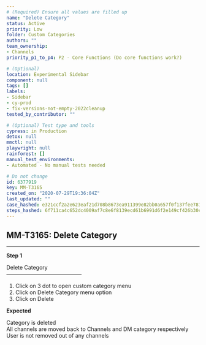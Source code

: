 ```yaml
---
# (Required) Ensure all values are filled up
name: "Delete Category"
status: Active
priority: Low
folder: Custom Categories
authors: ""
team_ownership: 
- Channels
priority_p1_to_p4: P2 - Core Functions (Do core functions work?)

# (Optional)
location: Experimental Sidebar
component: null
tags: []
labels: 
- Sidebar
- cy-prod
- fix-versions-not-empty-2022cleanup
tested_by_contributor: ""

# (Optional) Test type and tools
cypress: in Production
detox: null
mmctl: null
playwright: null
rainforest: []
manual_test_environments: 
- Automated - No manual tests needed

# Do not change
id: 6377919
key: MM-T3165
created_on: "2020-07-29T19:36:04Z"
last_updated: ""
case_hashed: e321ccf2a2e623eaf21d708b8673ea911399e82bb0a657f0f137fee781cc298c45703bb6f55ed97d526dd9f9a230a443
steps_hashed: 6f711ca4c652dc4009af7c8e6f8139ecd61b6991d6f2e149cf426b30c7da020f701e793809facbecfc097aeace6185da
---
```


<!-- (Auto-generated) Based on frontmatter's "key" and "name" -->

## MM-T3165: Delete Category

---

**Step 1**

Delete Category\
——————————————

1. Click on 3 dot to open custom category menu
2. Click on Delete Category menu option
3. Click on Delete

**Expected**

Category is deleted\
All channels are moved back to Channels and DM category respectively\
User is not removed out of any channels
